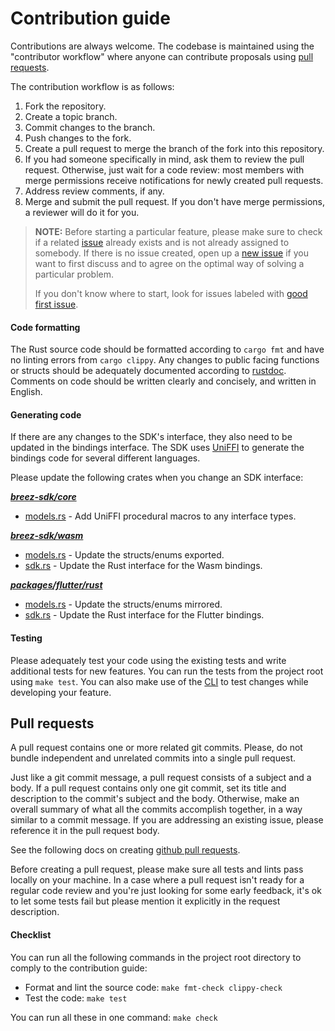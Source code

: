 # Contribution guide

Contributions are always welcome. The codebase is maintained using the "contributor workflow" where anyone can contribute proposals using [pull requests](https://docs.github.com/en/pull-requests/collaborating-with-pull-requests/proposing-changes-to-your-work-with-pull-requests/about-pull-requests).

The contribution workflow is as follows:

1. Fork the repository.
2. Create a topic branch.
3. Commit changes to the branch.
4. Push changes to the fork.
5. Create a pull request to merge the branch of the fork into this repository.
6. If you had someone specifically in mind, ask them to review the pull request. 
Otherwise, just wait for a code review: most members with merge permissions receive notifications for newly created pull requests.
7. Address review comments, if any.
8. Merge and submit the pull request. 
If you don't have merge permissions, a reviewer will do it for you.

> **NOTE:** Before starting a particular feature, please make sure to check if a related [issue](https://github.com/breez/spark-sdk/issues) already exists and is not already assigned to somebody. If there is no issue created, open up a [new issue](https://github.com/breez/spark-sdk/issues/new) if you want to first discuss and to agree on the optimal way of solving a particular problem.
>
> If you don't know where to start, look for issues labeled with [good first issue](https://github.com/breez/spark-sdk/labels/good%20first%20issue).

#### Code formatting
The Rust source code should be formatted according to `cargo fmt` and have no linting errors from `cargo clippy`. Any changes to public facing functions or structs should be adequately documented according to [rustdoc](https://doc.rust-lang.org/rustdoc/index.html#using-rustdoc-with-cargo). Comments on code should be written clearly and concisely, and written in English.

#### Generating code
If there are any changes to the SDK's interface, they also need to be updated in the bindings interface. The SDK uses [UniFFI](https://github.com/mozilla/uniffi-rs) to generate the bindings code for several different languages. 

Please update the following crates when you change an SDK interface:

__*[breez-sdk/core](crates/breez-sdk/core)*__
* [models.rs](crates/breez-sdk/core/models.rs) - Add UniFFI procedural macros to any interface types.

__*[breez-sdk/wasm](crates/breez-sdk/wasm)*__
* [models.rs](crates/breez-sdk/wasm/src/models.rs) - Update the structs/enums exported.
* [sdk.rs](crates/breez-sdk/wasm/src/sdk.rs) - Update the Rust interface for the Wasm bindings.

__*[packages/flutter/rust](packages/flutter/rust)*__
* [models.rs](packages/flutter/rust/src/models.rs) - Update the structs/enums mirrored.
* [sdk.rs](packages/flutter/rust/src/sdk.rs) - Update the Rust interface for the Flutter bindings.

#### Testing
Please adequately test your code using the existing tests and write additional tests for new features. You can run the tests from the project root using `make test`. You can also make use of the [CLI](crates/breez-sdk/cli) to test changes while developing your feature.

## Pull requests

A pull request contains one or more related git commits. Please, do not bundle independent and unrelated commits into a single pull request.

Just like a git commit message, a pull request consists of a subject and a body. If a pull request contains only one git commit, set its title and description to the commit's subject and the body. Otherwise, make an overall summary of what all the commits accomplish together, in a way similar to a commit message. If you are addressing an existing issue, please reference it in the pull request body.

See the following docs on creating [github pull requests](https://docs.github.com/en/pull-requests/collaborating-with-pull-requests/proposing-changes-to-your-work-with-pull-requests/creating-a-pull-request).

Before creating a pull request, please make sure all tests and lints pass locally on your machine. In a case where a pull request isn't ready for a regular code review and you're just looking for some early feedback,
it's ok to let some tests fail but please mention it explicitly in the request description. 

#### Checklist
You can run all the following commands in the project root directory to comply to the contribution guide:
- Format and lint the source code: `make fmt-check clippy-check`
- Test the code: `make test`

You can run all these in one command: `make check`
